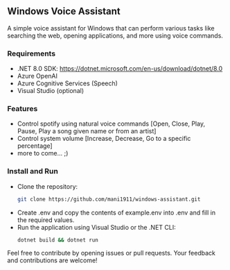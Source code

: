 ## Windows Voice Assistant

A simple voice assistant for Windows that can perform various tasks like searching the web, opening applications, and more using voice commands.

### Requirements
- .NET 8.0 SDK: https://dotnet.microsoft.com/en-us/download/dotnet/8.0
- Azure OpenAI 
- Azure Cognitive Services (Speech)
- Visual Studio (optional)

### Features
- Control spotify using natural voice commands [Open, Close, Play, Pause, Play a song given name or from an artist]
- Control system volume [Increase, Decrease, Go to a specific percentage]
- more to come... ;)


### Install and Run
- Clone the repository:
   ```bash
   git clone https://github.com/mani1911/windows-assistant.git
- Create .env and copy the contents of example.env into .env and fill in the required values.
- Run the application using Visual Studio or the .NET CLI:
   ```bash
   dotnet build && dotnet run
   ```


Feel free to contribute by opening issues or pull requests. Your feedback and contributions are welcome!
